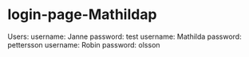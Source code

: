 # login-page-Mathildap

Users:
username: Janne password: test
username: Mathilda password: pettersson
username: Robin password: olsson